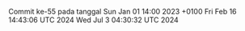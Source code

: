 Commit ke-55 pada tanggal Sun Jan 01 14:00 2023 +0100
Fri Feb 16 14:43:06 UTC 2024
Wed Jul  3 04:30:32 UTC 2024
